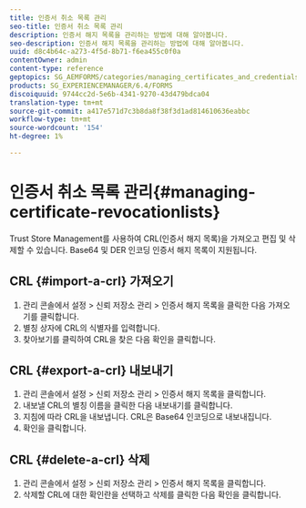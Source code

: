 ```yaml
---
title: 인증서 취소 목록 관리
seo-title: 인증서 취소 목록 관리
description: 인증서 해지 목록을 관리하는 방법에 대해 알아봅니다.
seo-description: 인증서 해지 목록을 관리하는 방법에 대해 알아봅니다.
uuid: d8c4b64c-a273-4f5d-8b71-f6ea455c0f0a
contentOwner: admin
content-type: reference
geptopics: SG_AEMFORMS/categories/managing_certificates_and_credentials
products: SG_EXPERIENCEMANAGER/6.4/FORMS
discoiquuid: 9744cc2d-5e6b-4341-9270-43d479bdca04
translation-type: tm+mt
source-git-commit: a417e571d7c3b8da8f38f3d1ad814610636eabbc
workflow-type: tm+mt
source-wordcount: '154'
ht-degree: 1%

---
```



# 인증서 취소 목록 관리{#managing-certificate-revocationlists}

Trust Store Management를 사용하여 CRL(인증서 해지 목록)을 가져오고 편집 및 삭제할 수 있습니다. Base64 및 DER 인코딩 인증서 해지 목록이 지원됩니다.

## CRL {#import-a-crl} 가져오기

1. 관리 콘솔에서 설정 > 신뢰 저장소 관리 > 인증서 해지 목록을 클릭한 다음 가져오기를 클릭합니다.
1. 별칭 상자에 CRL의 식별자를 입력합니다.
1. 찾아보기를 클릭하여 CRL을 찾은 다음 확인을 클릭합니다.

## CRL {#export-a-crl} 내보내기

1. 관리 콘솔에서 설정 > 신뢰 저장소 관리 > 인증서 해지 목록을 클릭합니다.
1. 내보낼 CRL의 별칭 이름을 클릭한 다음 내보내기를 클릭합니다.
1. 지침에 따라 CRL을 내보냅니다. CRL은 Base64 인코딩으로 내보내집니다.
1. 확인을 클릭합니다.

## CRL {#delete-a-crl} 삭제

1. 관리 콘솔에서 설정 > 신뢰 저장소 관리 > 인증서 해지 목록을 클릭합니다.
1. 삭제할 CRL에 대한 확인란을 선택하고 삭제를 클릭한 다음 확인을 클릭합니다.

